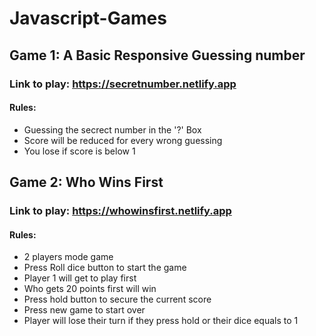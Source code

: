 # Javascript-Games

## Game 1: A Basic Responsive Guessing number

### Link to play: https://secretnumber.netlify.app

#### Rules:

- Guessing the secrect number in the '?' Box
- Score will be reduced for every wrong guessing
- You lose if score is below 1

## Game 2: Who Wins First

### Link to play: https://whowinsfirst.netlify.app

#### Rules:

- 2 players mode game
- Press Roll dice button to start the game
- Player 1 will get to play first
- Who gets 20 points first will win
- Press hold button to secure the current score
- Press new game to start over
- Player will lose their turn if they press hold or their dice equals to 1